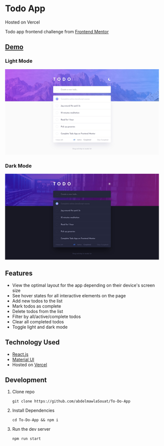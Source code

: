 # Todo App

Hosted on Vercel

Todo app frontend challenge from [Frontend Mentor](https://www.frontendmentor.io/)

## [Demo](https://to-do-app-xi.vercel.app/)

### Light Mode

![light mode](./design/desktop-design-light.jpg)

### Dark Mode

![dark mode](./design/desktop-design-dark.jpg)

## Features

- View the optimal layout for the app depending on their device's screen size
- See hover states for all interactive elements on the page
- Add new todos to the list
- Mark todos as complete
- Delete todos from the list
- Filter by all/active/complete todos
- Clear all completed todos
- Toggle light and dark mode

## Technology Used

- [React.js](https://reactjs.org/)
- [Material UI](https://material-ui.com/)
- Hosted on [Vercel](https://vercel.com/)

## Development

1. Clone repo

   ```
   git clone https://github.com/abdelmawlaSouat/To-Do-App
   ```

2. Install Dependencies

   ```
   cd To-Do-App && npm i
   ```

3. Run the dev server

   ```
   npm run start
   ```
